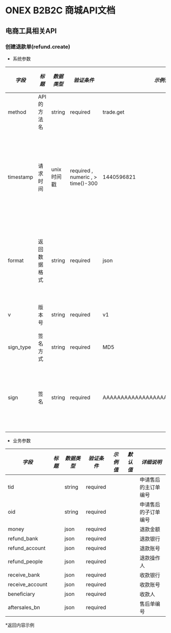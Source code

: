 # ONEX B2B2C 商城API文档

## 电商工具相关API

### 创建退款单(refund.create)

* 系统参数

| *字段* | *标题* | *数据类型* | *验证条件* | *示例值* | *默认值* | *详细说明* |
| ------------- | ------------- | ------------- | ------------- | ------------- | ------------- | ------------- |
| method | API的方法名 | string | required | trade.get | null | 标识请求的是哪个API |
| timestamp | 请求时间 | unix时间戳 | required , numeric , > time()-300 | 1440596821 | null | 标识API请求的发起时间，如果超时300秒则拒绝请求 |
| format | 返回数据格式 | string | required | json | json | 返回数据是json格式的，目前只支持json |
| v | 版本号 | string | required | v1 | null | 标识该接口的版本 |
| sign_type | 签名方式 | string | required | MD5 | null | 标识签名算法 |
| sign | 签名 | string | required | AAAAAAAAAAAAAAAAAAAAAAAAAAAAAAAAA | null | 数据签名，32位长度16进制数字 |


* 业务参数

| *字段* | *标题* | *数据类型* | *验证条件* | *示例值* | *默认值* | *详细说明* |
| ------------- | ------------- | ------------- | ------------- | ------------- | ------------- | ------------- |
| tid |  | string | required |  |  | 申请售后的主订单编号 |
| oid |  | string | required |  |  | 申请售后的子订单编号 |
| money |  | json | required |  |  | 退款金额 |
| refund_bank |  | json | required |  |  | 退款银行 |
| refund_account |  | json | required |  |  | 退款账号 |
| refund_people |  | json | required |  |  | 退款操作人 |
| receive_bank |  | json | required |  |  | 收款银行 |
| receive_account |  | json | required |  |  | 收款账号 |
| beneficiary |  | json | required |  |  | 收款人 |
| aftersales_bn |  | json | required |  |  | 售后单编号 |


*返回内容示例

```



```

